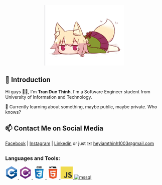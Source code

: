 <p align="center">
  <a href="https://github.com/OctGuy">
    <img src="meow.png" alt="Banner" width="50%">
  </a>
</p>

## 👋 Introduction

Hi guys 🤟🏻, I'm **Tran Duc Thinh**. I'm a Software Engineer student from University of Information and Technology. 

🧘 Currently learning about something, maybe public, maybe private. Who knows? 

## 📫 Contact Me on Social Media

[Facebook][-1] | [Instagram][0] | [Linkedin][1] or just ✉️ heyiamthinh1003@gmail.com

<h3 align="left">Languages and Tools:</h3>
<p align="left"> <a href="https://www.w3schools.com/cpp/" target="_blank" rel="noreferrer"> <img src="https://raw.githubusercontent.com/devicons/devicon/master/icons/cplusplus/cplusplus-original.svg" alt="cplusplus" width="40" height="40"/> </a> <a href="https://www.w3schools.com/cs/" target="_blank" rel="noreferrer"> <img src="https://raw.githubusercontent.com/devicons/devicon/master/icons/csharp/csharp-original.svg" alt="csharp" width="40" height="40"/> </a> <a href="https://www.w3schools.com/css/" target="_blank" rel="noreferrer"> <img src="https://raw.githubusercontent.com/devicons/devicon/master/icons/css3/css3-original-wordmark.svg" alt="css3" width="40" height="40"/> </a> <a href="https://www.w3.org/html/" target="_blank" rel="noreferrer"> <img src="https://raw.githubusercontent.com/devicons/devicon/master/icons/html5/html5-original-wordmark.svg" alt="html5" width="40" height="40"/> </a> <a href="https://developer.mozilla.org/en-US/docs/Web/JavaScript" target="_blank" rel="noreferrer"> <img src="https://raw.githubusercontent.com/devicons/devicon/master/icons/javascript/javascript-original.svg" alt="javascript" width="40" height="40"/> </a> <a href="https://www.microsoft.com/en-us/sql-server" target="_blank" rel="noreferrer"> <img src="https://www.svgrepo.com/show/303229/microsoft-sql-server-logo.svg" alt="mssql" width="40" height="40"/> </a> </p>

[-1]: https://www.facebook.com/octguy31/
[0]: https://www.instagram.com/tdt.0310/
[1]: https://www.linkedin.com/in/octguy31/

